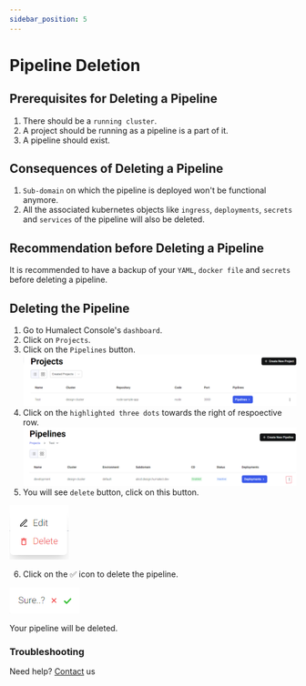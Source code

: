 ```yaml
---
sidebar_position: 5
---
```


# Pipeline Deletion

## Prerequisites for Deleting a Pipeline
1. There should be a `running cluster`.
2. A project should be running as a pipeline is a part of it.
3. A pipeline should exist.

## Consequences of Deleting a Pipeline

1. `Sub-domain` on which the pipeline is deployed won't be functional anymore.
2. All the associated kubernetes objects like `ingress`, `deployments`, `secrets` and `services` of the pipeline will also be deleted.

## Recommendation before Deleting a Pipeline
It is recommended to have a backup of your `YAML`, `docker file` and `secrets` before deleting a pipeline.

## Deleting the Pipeline
1. Go to Humalect Console's `dashboard`.
2. Click on `Projects`.
3. Click on the `Pipelines` button.
![list-all-projects](./../../static/img/list-all-projects.png)
4. Click on the `highlighted three dots` towards the right of respoective row.
![list-all-pipelines](./../../static/img/list-all-pipelines.png)
5. You will see `delete` button, click on this button.

![delete-dropdown](./../../static/img/delete-dropdown.png)

6. Click on the ✅ icon to delete the pipeline.

![confirm-deletion-pipeline](./../../static/img/confirm-deletion-pipeline.png)

Your pipeline will be deleted.

### Troubleshooting
Need help? [Contact](./../Contact-us/reach-out-to-us) us
